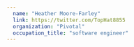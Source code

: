 ```yaml
---
  name: "Heather Moore-Farley"
  link: https://twitter.com/TopHat8855
  organization: "Pivotal"
  occupation_title: "software engineer"
---
```

